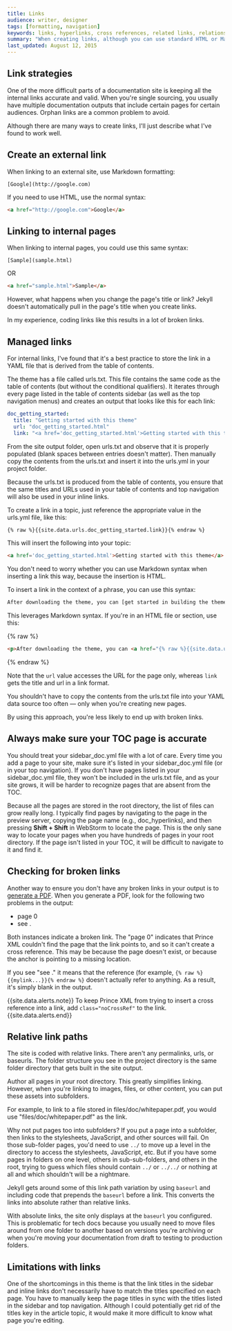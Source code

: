 ```yaml
---
title: Links
audience: writer, designer
tags: [formatting, navigation]
keywords: links, hyperlinks, cross references, related links, relationship tables
summary: "When creating links, although you can use standard HTML or Markdown, this approach is usually susceptible to a lot of errors and broken links. A better approach to handling links is to use references to a YML file."
last_updated: August 12, 2015
---
```



## Link strategies

One of the more difficult parts of a documentation site is keeping all the internal links accurate and valid. When you're single sourcing, you usually have multiple documentation outputs that include certain pages for certain audiences. Orphan links are a common problem to avoid. 

Although there are many ways to create links, I'll just describe what I've found to work well.

## Create an external link

When linking to an external site, use Markdown formatting:

```
[Google](http://google.com)
```

If you need to use HTML, use the normal syntax:

```html
<a href="http://google.com">Google</a>
```

## Linking to internal pages

When linking to internal pages, you could use this same syntax:

```
[Sample](sample.html)
```

OR

```html
<a href="sample.html">Sample</a>
```

However, what happens when you change the page's title or link? Jekyll doesn't automatically pull in the page's title when you create links.

In my experience, coding links like this results in a lot of broken links.

## Managed links

For internal links, I've found that it's a best practice to store the link in a YAML file that is derived from the table of contents. 

The theme has a file called urls.txt. This file contains the same code as the table of contents (but without the conditional qualifiers). It iterates through every page listed in the table of contents sidebar (as well as the top navigation menus) and creates an output that looks like this for each link: 

```yaml
doc_getting_started:
  title: "Getting started with this theme"
  url: "doc_getting_started.html"
  link: "<a href='doc_getting_started.html'>Getting started with this theme</a>"
```

From the site output folder, open urls.txt and observe that it is properly populated (blank spaces between entries doesn't matter). Then manually copy the contents from the urls.txt and insert it into the urls.yml in your project folder. 

Because the urls.txt is produced from the table of contents, you ensure that the same titles and URLs used in your table of contents and top navigation will also be used in your inline links. 
 
To create a link in a topic, just reference the appropriate value in the urls.yml file, like this:


```html
{% raw %}{{site.data.urls.doc_getting_started.link}}{% endraw %}
```

This will insert the following into your topic:

```html
<a href='doc_getting_started.html'>Getting started with this theme</a>
```

You don't need to worry whether you can use Markdown syntax when inserting a link this way, because the insertion is HTML. 

To insert a link in the context of a phrase, you can use this syntax:


```html
After downloading the theme, you can [get started in building the theme]({% raw %}{{site.data.urls.doc_getting_started.url}}{% endraw %}).
```

This leverages Markdown syntax. If you're in an HTML file or section, use this:

{% raw %}
```html
<p>After downloading the theme, you can <a href="{% raw %}{{site.data.urls.doc_getting_started.url}}{% endraw %}">get started in building the theme</a>.</p>
```
{% endraw %}

Note that the `url` value accesses the URL for the page only, whereas `link` gets the title and url in a link format.

You shouldn't have to copy the contents from the urls.txt file into your YAML data source too often &mdash; only when you're creating new pages. 

By using this approach, you're less likely to end up with broken links.

## Always make sure your TOC page is accurate

You should treat your sidebar_doc.yml file with a lot of care. Every time you add a page to your site, make sure it's listed in your sidebar_doc.yml file (or in your top navigation). If you don't have pages listed in your sidebar_doc.yml file, they won't be included in the urls.txt file, and as your site grows, it will be harder to recognize pages that are absent from the TOC.

Because all the pages are stored in the root directory, the list of files can grow really long. I typically find pages by navigating to the page in the preview server, copying the page name (e.g., doc_hyperlinks), and then pressing **Shift + Shift** in WebStorm to locate the page. This is the only sane way to locate your pages when you have hundreds of pages in your root directory. If the page isn't listed in your TOC, it will be difficult to navigate to it and find it.

## Checking for broken links

Another way to ensure you don't have any broken links in your output is to [generate a PDF]({{site.data.urls.doc_generating_pdfs.url}}). When you generate a PDF, look for the following two problems in the output:

* page 0
* see .

Both instances indicate a broken link. The "page 0" indicates that Prince XML couldn't find the page that the link points to, and so it can't create a cross reference. This may be because the page doesn't exist, or because the anchor is pointing to a missing location.

If you see "see ." it means that the reference (for example, `{% raw %}{{mylink...}}{% endraw %}` doesn't actually refer to anything. As a result, it's simply blank in the output. 

{{site.data.alerts.note}} To keep Prince XML from trying to insert a cross reference into a link, add <code>class="noCrossRef"</code> to the link. {{site.data.alerts.end}}

## Relative link paths

The site is coded with relative links. There aren't any permalinks, urls, or baseurls. The folder structure you see in the project directory is the same folder directory that gets built in the site output.

Author all pages in your root directory. This greatly simplifies linking. However, when you're linking to images, files, or other content, you can put these assets into subfolders. 

For example, to link to a file stored in files/doc/whitepaper.pdf, you would use "files/doc/whitepaper.pdf" as the link. 

Why not put pages too into subfolders? If you put a page into a subfolder, then links to the stylesheets, JavaScript, and other sources will fail. On those sub-folder pages, you'd need to use `../` to move up a level in the directory to access the stylesheets, JavaScript, etc. But if you have some pages in folders on one level, others in sub-sub-folders, and others in the root, trying to guess which files should contain `../` or `../../` or nothing at all and which shouldn't will be a nightmare.

Jekyll gets around some of this link path variation by using `baseurl` and including code that prepends the `baseurl` before a link. This converts the links into absolute rather than relative links.

With absolute links, the site only displays at the `baseurl` you configured. This is problematic for tech docs because you usually need to move files around from one folder to another based on versions you're archiving or when you're moving your documentation from draft to testing to production folders.

## Limitations with links

One of the shortcomings in this theme is that the link titles in the sidebar and inline links don't necessarily have to match the titles specified on each page. You have to manually keep the page titles in sync with the titles listed in the sidebar and top navigation. Although I could potentially get rid of the titles key in the article topic, it would make it more difficult to know what page you're editing.

